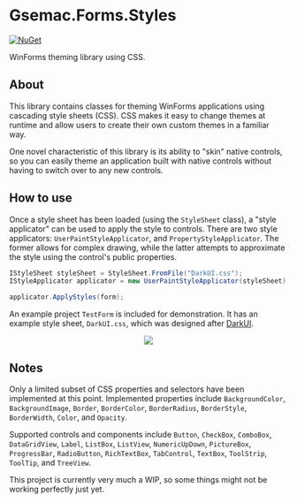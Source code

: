 # Gsemac.Forms.Styles
[![NuGet](https://img.shields.io/nuget/v/Gsemac.Forms.Styles.svg)](https://www.nuget.org/packages/Gsemac.Forms.Styles/)

WinForms theming library using CSS.

## About

This library contains classes for theming WinForms applications using cascading style sheets (CSS). CSS makes it easy to change themes at runtime and allow users to create their own custom themes in a familiar way. 

One novel characteristic of this library is its ability to "skin" native controls, so you can easily theme an application built with native controls without having to switch over to any new controls.

## How to use

Once a style sheet has been loaded (using the `StyleSheet` class), a "style applicator" can be used to apply the style to controls. There are two style applicators: `UserPaintStyleApplicator`, and `PropertyStyleApplicator`. The former allows for complex drawing, while the latter attempts to approximate the style using the control's public properties.

```csharp
IStyleSheet styleSheet = StyleSheet.FromFile("DarkUI.css");
IStyleApplicator applicator = new UserPaintStyleApplicator(styleSheet);

applicator.ApplyStyles(form);
```

An example project `TestForm` is included for demonstration. It has an example style sheet, `DarkUI.css`, which was designed after [DarkUI](https://github.com/RobinPerris/DarkUI).

<p align="center">
  <img src="https://user-images.githubusercontent.com/28276798/86505924-776ba780-bd87-11ea-9fd2-5ab0363a0ea9.png" />
</p>

## Notes

Only a limited subset of CSS properties and selectors have been implemented at this point. Implemented properties include `BackgroundColor`, `BackgroundImage`, `Border`, `BorderColor`, `BorderRadius`, `BorderStyle`, `BorderWidth`, `Color`, and `Opacity`.

Supported controls and components include `Button`, `CheckBox`, `ComboBox`, `DataGridView`, `Label`, `ListBox`, `ListView`, `NumericUpDown`, `PictureBox`, `ProgressBar`, `RadioButton`, `RichTextBox`, `TabControl`, `TextBox`, `ToolStrip`, `ToolTip`, and `TreeView`.

This project is currently very much a WIP, so some things might not be working perfectly just yet.
